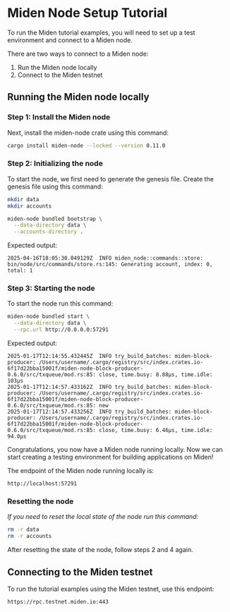 # Miden Node Setup Tutorial

To run the Miden tutorial examples, you will need to set up a test environment and connect to a Miden node.

There are two ways to connect to a Miden node:

1. Run the Miden node locally
2. Connect to the Miden testnet

## Running the Miden node locally

### Step 1: Install the Miden node

Next, install the miden-node crate using this command:

```bash
cargo install miden-node --locked --version 0.11.0
```

### Step 2: Initializing the node

To start the node, we first need to generate the genesis file. Create the genesis file using this command:

```bash
mkdir data
mkdir accounts

miden-node bundled bootstrap \
  --data-directory data \
  --accounts-directory .
```

Expected output:

```
2025-04-16T18:05:30.049129Z  INFO miden_node::commands::store: bin/node/src/commands/store.rs:145: Generating account, index: 0, total: 1
```

### Step 3: Starting the node

To start the node run this command:

```bash
miden-node bundled start \
  --data-directory data \
  --rpc.url http://0.0.0.0:57291
```

Expected output:

```
2025-01-17T12:14:55.432445Z  INFO try_build_batches: miden-block-producer: /Users/username/.cargo/registry/src/index.crates.io-6f17d22bba15001f/miden-node-block-producer-0.6.0/src/txqueue/mod.rs:85: close, time.busy: 8.88µs, time.idle: 103µs
2025-01-17T12:14:57.433162Z  INFO try_build_batches: miden-block-producer: /Users/username/.cargo/registry/src/index.crates.io-6f17d22bba15001f/miden-node-block-producer-0.6.0/src/txqueue/mod.rs:85: new
2025-01-17T12:14:57.433256Z  INFO try_build_batches: miden-block-producer: /Users/username/.cargo/registry/src/index.crates.io-6f17d22bba15001f/miden-node-block-producer-0.6.0/src/txqueue/mod.rs:85: close, time.busy: 6.46µs, time.idle: 94.0µs
```

Congratulations, you now have a Miden node running locally. Now we can start creating a testing environment for building applications on Miden!

The endpoint of the Miden node running locally is:

```
http://localhost:57291
```

### Resetting the node

_If you need to reset the local state of the node run this command:_

```bash
rm -r data
rm -r accounts
```

After resetting the state of the node, follow steps 2 and 4 again.

## Connecting to the Miden testnet

To run the tutorial examples using the Miden testnet, use this endpoint:

```bash
https://rpc.testnet.miden.io:443
```

